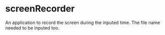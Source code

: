 # screenRecorder
An application to record the screen during the inputed time. The file name needed to be inputed too.
